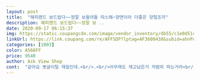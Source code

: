 ```yaml
---
layout: post 
title:  "해피랜드 보드랍다~~정말 보들야들 따스해~양면이라 더좋은 양털조끼" 
description: 해피랜드 보드랍다~~정말 보 ..
date: 2020-09-17 06:15:37 
img: https://static.coupangcdn.com/image/vendor_inventory/db55/c1e0d51ca5fdcabd66a78777f7259e93713072e89d58d14b1aa921dc21df.jpg 
linkUrl: https://link.coupang.com/re/AFFSDP?lptag=AF3600438&subid=ahnPublicAsk&pageKey=296853282&itemId=935668252&vendorItemId=5317586483&traceid=V0-113-fc7a1b4048cb020a 
categories: [1003] 
color: A566FF 
price: 9540 
author: Ask View Shop 
cont:  "같아요 뽀글이털 재질인데.<br/>.<br/>아무래도 재고남은거 저렴히 파는거라<br/>그런지 포장상태는 그다지ㅋㅋㅋ선물하기엔 좀.<br/>.<br/> 안습이지만ㅠㅠ<br/>봅니다^^ 현재 100사이즈 잘 맞는 26개월 15kg 정도인 남아인데<br/>약간 묻어있는데 털을 뜯어내니 없어져서.<br/>.<br/>ㅋ 그냥 입히려구요<br/>웃풍이 있는 집이라 겨울에 실내에서도 조끼를 입힙니다<br/>이런 기본스타일 조끼는 외출시에 덧입히기도 좋더라구요!!<br/>작년에 입히던것들이 딱 맞는것 같아서 좀 넉넉한 사이즈로 구입해<br/>저희 아이 입힐거니 상관은 없네용 뽀글이털에 핑크색 무언가가<br/>펼쳐보니까 생각보다는 좀 커보이는데 조끼라서 크게 불편하지는 않을것<br/>해피랜드껀 반사이즈정도 작은듯해서 110사려다가 120 삽니다!<br/>" 
---
```

